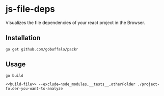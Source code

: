 # js-file-deps

Visualizes the file dependencies of your react project in the Browser.

## Installation

```
go get github.com/gobuffalo/packr
```

## Usage

```
go build
```

```
<<build-file>> --exclude=node_modules,__tests__,otherFolder ./project-folder-you-want-to-analyze
```
